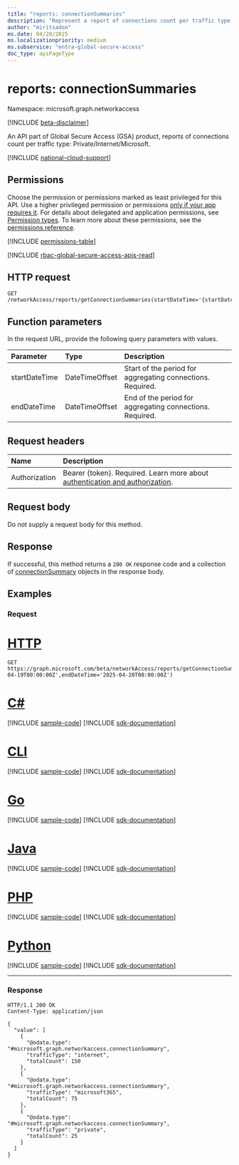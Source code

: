```yaml
---
title: "reports: connectionSummaries"
description: "Represent a report of connections count per traffic type."
author: "miritsadon"
ms.date: 04/20/2025
ms.localizationpriority: medium
ms.subservice: "entra-global-secure-access"
doc_type: apiPageType
---
```


# reports: connectionSummaries

Namespace: microsoft.graph.networkaccess

[!INCLUDE [beta-disclaimer](../../includes/beta-disclaimer.md)]

An API part of Global Secure Access (GSA) product, reports of connections count per traffic type: Private/Internet/Microsoft.

[!INCLUDE [national-cloud-support](../../includes/global-only.md)]

## Permissions

Choose the permission or permissions marked as least privileged for this API. Use a higher privileged permission or permissions [only if your app requires it](/graph/permissions-overview#best-practices-for-using-microsoft-graph-permissions). For details about delegated and application permissions, see [Permission types](/graph/permissions-overview#permission-types). To learn more about these permissions, see the [permissions reference](/graph/permissions-reference).

<!-- {
  "blockType": "permissions",
  "name": "networkaccess-reports-getconnectionsummaries-permissions"
}
-->
[!INCLUDE [permissions-table](../includes/permissions/networkaccess-reports-getconnectionsummaries-permissions.md)]

[!INCLUDE [rbac-global-secure-access-apis-read](../includes/rbac-for-apis/rbac-global-secure-access-apis-read.md)]

## HTTP request

<!-- {
  "blockType": "ignored"
}
-->
``` http
GET /networkAccess/reports/getConnectionSummaries(startDateTime='{startDateTime}',endDateTime='{endDateTime}')
```

## Function parameters
In the request URL, provide the following query parameters with values.

|Parameter|Type|Description|
|:---|:---|:---|
|startDateTime|DateTimeOffset|Start of the period for aggregating connections. Required.|
|endDateTime|DateTimeOffset|End of the period for aggregating connections. Required.|

## Request headers

|Name|Description|
|:---|:---|
|Authorization|Bearer {token}. Required. Learn more about [authentication and authorization](/graph/auth/auth-concepts).|

## Request body

Do not supply a request body for this method.

## Response

If successful, this method returns a `200 OK` response code and a collection of [connectionSummary](../resources/networkaccess-connectionsummary.md) objects in the response body.

## Examples

### Request

# [HTTP](#tab/http)
<!-- {
  "blockType": "request",
  "name": "get_connection_summaries"
}
-->
``` http
GET https://graph.microsoft.com/beta/networkAccess/reports/getConnectionSummaries(startDateTime='2025-04-19T00:00:00Z',endDateTime='2025-04-20T00:00:00Z')
```

# [C#](#tab/csharp)
[!INCLUDE [sample-code](../includes/snippets/csharp/get-connection-summaries-csharp-snippets.md)]
[!INCLUDE [sdk-documentation](../includes/snippets/snippets-sdk-documentation-link.md)]

# [CLI](#tab/cli)
[!INCLUDE [sample-code](../includes/snippets/cli/get-connection-summaries-cli-snippets.md)]
[!INCLUDE [sdk-documentation](../includes/snippets/snippets-sdk-documentation-link.md)]

# [Go](#tab/go)
[!INCLUDE [sample-code](../includes/snippets/go/get-connection-summaries-go-snippets.md)]
[!INCLUDE [sdk-documentation](../includes/snippets/snippets-sdk-documentation-link.md)]

# [Java](#tab/java)
[!INCLUDE [sample-code](../includes/snippets/java/get-connection-summaries-java-snippets.md)]
[!INCLUDE [sdk-documentation](../includes/snippets/snippets-sdk-documentation-link.md)]

# [PHP](#tab/php)
[!INCLUDE [sample-code](../includes/snippets/php/get-connection-summaries-php-snippets.md)]
[!INCLUDE [sdk-documentation](../includes/snippets/snippets-sdk-documentation-link.md)]

# [Python](#tab/python)
[!INCLUDE [sample-code](../includes/snippets/python/get-connection-summaries-python-snippets.md)]
[!INCLUDE [sdk-documentation](../includes/snippets/snippets-sdk-documentation-link.md)]

---

### Response
<!-- {
  "blockType": "response",
  "truncated": true,
  "@odata.type": "Collection(microsoft.graph.networkaccess.connectionSummary)"
}
-->
``` http
HTTP/1.1 200 OK
Content-Type: application/json

{
  "value": [
    {
      "@odata.type": "#microsoft.graph.networkaccess.connectionSummary",
      "trafficType": "internet",
      "totalCount": 150
    },
    {
      "@odata.type": "#microsoft.graph.networkaccess.connectionSummary",
      "trafficType": "microsoft365",
      "totalCount": 75
    },
    {
      "@odata.type": "#microsoft.graph.networkaccess.connectionSummary",
      "trafficType": "private",
      "totalCount": 25
    }
  ]
}
```
